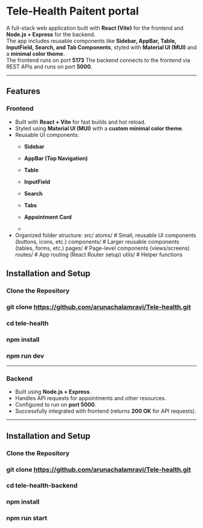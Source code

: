 # Tele-Health Paitent portal

A full-stack web application built with **React (Vite)** for the frontend and **Node.js + Express** for the backend.  
The app includes reusable components like **Sidebar, AppBar, Table, InputField, Search, and Tab Components**, styled with **Material UI (MUI)** and a **minimal color theme**.  
The frontend runs on port **5173**
The backend connects to the frontend via REST APIs and runs on port **5000**.

---

## Features

### Frontend
- Built with **React + Vite** for fast builds and hot reload.
- Styled using **Material UI (MUI)** with a **custom minimal color theme**.
- Reusable UI components:
  - **Sidebar**
  - **AppBar (Top Navigation)**
  - **Table**
  - **InputField**
  - **Search**
  - **Tabs**
  - **Appointment Card**
 
  - 
- Organized folder structure:
src/
atoms/ # Small, reusable UI components (buttons, icons, etc.)
components/ # Larger reusable components (tables, forms, etc.)
pages/ # Page-level components (views/screens)
routes/ # App routing (React Router setup)
utils/ # Helper functions

## Installation and Setup

### Clone the Repository
### git clone https://github.com/arunachalamravi/Tele-health.git
### cd tele-health
### npm install
### npm run dev

---


### Backend
- Built using **Node.js + Express**.
- Handles API requests for appointments and other resources.
- Configured to run on **port 5000**.
- Successfully integrated with frontend (returns **200 OK** for API requests).

---

## Installation and Setup

### Clone the Repository
### git clone https://github.com/arunachalamravi/Tele-health.git
### cd tele-health-backend
### npm install
### npm run start

